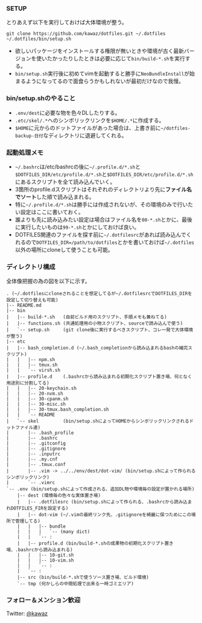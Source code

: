 ### SETUP
とりあえず以下を実行しておけば大体環境が整う。

    git clone https://github.com/kawaz/dotfiles.git ~/.dotfiles
    ~/.dotfiles/bin/setup.sh

+ 欲しいパッケージをインストールする権限が無いときや環境が古く最新バージョンを使いたかったりしたときは必要に応じて```bin/build-*.sh```を実行する。
+ ```bin/setup.sh```実行後に初めてvimを起動すると勝手に```NeoBundleInstall```が始まるようになってるので面食らうかもしれないが最初だけなので我慢。


### bin/setup.shのやること
+ ```.env/dest```に必要な物を色々DLしたりする。
+ ```.etc/skel/.*```へのシンボリックリンクを```$HOME/.*```に作成する。
+ ```$HOME```に元からのドットファイルがあった場合は、上書き前に```~/dotfiles-backup-日付```なディレクトリに退避してくれる。


### 起動処理メモ
+ ```~/.bashrc```は/etc/bashrcの後に```~/.profile.d/*.sh```と```$DOTFILES_DIR/etc/profile.d/*.sh```と```$DOTFILES_DIR/etc/profile.d/*.sh```にあるスクリプトを全て読み込んでいく。
+ 3箇所のprofile.dスクリプトはそれぞれのディレクトリより先に**ファイル名でソート**した順で読み込まれる。
 + 特に```~/.profile.d/*.sh```は勝手には作成されないが、その環境のみで行いたい設定はここに書いておく。
 + 誰よりも先に読み込みたい設定は場合はファイル名を```00-*.sh```とかに、最後に実行したいものは```99-*.sh```とかにしておけば良い。
+ DOTFILES関連のファイルを探す前に```~/.dotfilesrc```があれば読み込んでくれるので```DOTFILES_DIR=/path/to/dotfiles```とかを書いておけば```~/.dotfiles```以外の場所にcloneして使うことも可能。


### ディレクトリ構成
全体像把握の為の図を以下に示す。

    . (~/.dotfilesにcloneされることを想定してるが~/.dotfilesrcでDOTFILES_DIRを設定して切り替えも可能)
    |-- README.md
    |-- bin
    |   |-- build-*.sh   (自前ビルド用のスクリプト、手順メモも兼ねてる)
    |   |-- functions.sh (共通処理用の小物スクリプト、sourceで読み込んで使う)
    |   `-- setup.sh     (git clone後に実行するべきスクリプト、コレ一発で大体環境が整う)
    |-- etc
    |   |-- bash_completion.d (~/.bash_completionから読み込まれるbashの補完スクリプト)
    |   |   |-- npm.sh
    |   |   |-- tmux.sh
    |   |   `-- virsh.sh
    |   |-- profile.d    (.bashrcから読み込まれる初期化スクリプト置き場、何となく用途別に分割してる)
    |   |   |-- 20-keychain.sh
    |   |   |-- 20-nvm.sh
    |   |   |-- 30-cpanm.sh
    |   |   |-- 30-misc.sh
    |   |   |-- 30-tmux.bash_completion.sh
    |   |   `-- README
    |   `-- skel         (bin/setup.shによってHOMEからシンボリックリンクされるドットファイル達)
    |       |-- .bash_profile
    |       |-- .bashrc
    |       |-- .gitconfig
    |       |-- .gitignore
    |       |-- .inputrc
    |       |-- .my.cnf
    |       |-- .tmux.conf
    |       |-- .vim -> ../../env/dest/dot-vim/ (bin/setup.shによって作られるシンボリックリンク)
    |       `-- .vimrc
    `-- .env (bin/setup.shによって作成される、追加DL物や環境毎の設定が置かれる場所)
        |-- dest (環境毎の色々な実体置き場)
        |   |-- .dotfilesrc (bin/setup.shによって作られる、.bashrcから読み込まれDOTFILES_FIRを設定する)
        |   |-- dot-vim (~/.vimの最終リンク先、.gitignoreを綺麗に保つためにこの場所で管理してる)
        |   |   |-- bundle
        |   |   |   `-- (many dict)
        |   |   `-- :
        |   |-- profile.d (bin/build-*.shの成果物の初期化スクリプト置き場、.bashrcから読み込まれる)
        |   |   |-- 10-git.sh
        |   |   |-- 10-vim.sh
        |   |   `-- :
        |   `-- :
        |-- src (bin/build-*.shで使うソース置き場、ビルド環境)
        `-- tmp (何かしらの中間処理で出来る一時ゴミエリア)


### フォロー＆メンション歓迎
Twitter: [@kawaz](https://twitter.com/kawaz)

